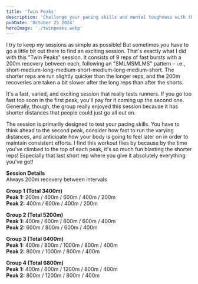 ```yaml
---
title: 'Twin Peaks'
description: 'Challenge your pacing skills and mental toughness with this fast-paced, varied "Twin Peaks" running session. Featuring 9 reps of short, medium, and long distances with brief recoveries, this workout will test your ability to maintain consistent efforts and push through fatigue. Get ready to blast those final reps and conquer the peaks!'
pubDate: 'October 25 2024'
heroImage: './twinpeaks.webp'
---
```


I try to keep my sessions as simple as possible! But sometimes you have to go a little bit out there to find an exciting session. That's exactly what I did with this "Twin Peaks" session. It consists of 9 reps of fast bursts with a 200m recovery between each, following an "SMLMSMLMS" pattern - i.e., short-medium-long-medium-short-medium-long-medium-short. The shorter reps are run slightly quicker than the longer reps, and the 200m recoveries are taken a bit slower after the long reps than after the shorts.

It's a fast, varied, and exciting session that really tests runners. If you go too fast too soon in the first peak, you'll pay for it coming up the second one. Generally, though, the group really enjoyed this session because it has shorter distances that people could just go all out on.

The session is primarily designed to test your pacing skills. You have to think ahead to the second peak, consider how fast to run the varying distances, and anticipate how your body is going to feel later on in order to maintain consistent efforts. I find this workout flies by because by the time you've climbed to the top of each peak, it's so much fun blasting the shorter reps! Especially that last short rep where you give it absolutely everything you've got!

**Session Details**  
Always 200m recovery between intervals

**Group 1 (Total 3400m)**  
**Peak 1:** 200m / 400m / 600m / 400m / 200m  
**Peak 2:** 400m / 600m / 400m / 200m

**Group 2 (Total 5200m)**  
**Peak 1:** 400m / 600m / 800m / 600m / 400m  
**Peak 2:** 600m / 800m / 600m / 400m

**Group 3 (Total 6400m)**  
**Peak 1:** 400m / 800m / 1000m / 800m / 400m  
**Peak 2:** 800m / 1000m / 800m / 400m

**Group 4 (Total 6800m)**  
**Peak 1:** 400m / 800m / 1200m / 800m / 400m  
**Peak 2:** 800m / 1200m / 800m / 400m
